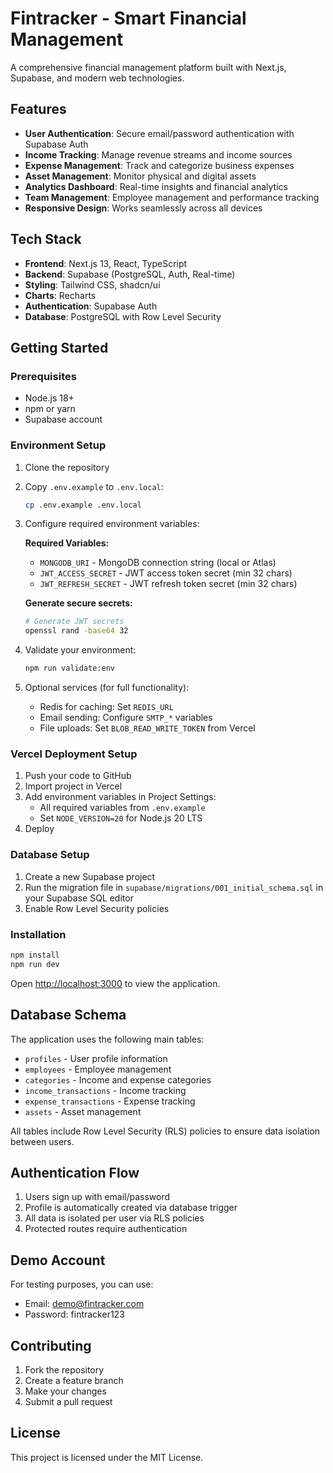 # Fintracker - Smart Financial Management

A comprehensive financial management platform built with Next.js, Supabase, and modern web technologies.

## Features

- **User Authentication**: Secure email/password authentication with Supabase Auth
- **Income Tracking**: Manage revenue streams and income sources
- **Expense Management**: Track and categorize business expenses
- **Asset Management**: Monitor physical and digital assets
- **Analytics Dashboard**: Real-time insights and financial analytics
- **Team Management**: Employee management and performance tracking
- **Responsive Design**: Works seamlessly across all devices

## Tech Stack

- **Frontend**: Next.js 13, React, TypeScript
- **Backend**: Supabase (PostgreSQL, Auth, Real-time)
- **Styling**: Tailwind CSS, shadcn/ui
- **Charts**: Recharts
- **Authentication**: Supabase Auth
- **Database**: PostgreSQL with Row Level Security

## Getting Started

### Prerequisites

- Node.js 18+ 
- npm or yarn
- Supabase account

### Environment Setup

1. Clone the repository
2. Copy `.env.example` to `.env.local`:
   ```bash
   cp .env.example .env.local
   ```

3. Configure required environment variables:

   **Required Variables:**
   - `MONGODB_URI` - MongoDB connection string (local or Atlas)
   - `JWT_ACCESS_SECRET` - JWT access token secret (min 32 chars)
   - `JWT_REFRESH_SECRET` - JWT refresh token secret (min 32 chars)

   **Generate secure secrets:**
   ```bash
   # Generate JWT secrets
   openssl rand -base64 32
   ```

4. Validate your environment:
   ```bash
   npm run validate:env
   ```

5. Optional services (for full functionality):
   - Redis for caching: Set `REDIS_URL`
   - Email sending: Configure `SMTP_*` variables
   - File uploads: Set `BLOB_READ_WRITE_TOKEN` from Vercel

### Vercel Deployment Setup

1. Push your code to GitHub
2. Import project in Vercel
3. Add environment variables in Project Settings:
   - All required variables from `.env.example`
   - Set `NODE_VERSION=20` for Node.js 20 LTS
4. Deploy

### Database Setup

1. Create a new Supabase project
2. Run the migration file in `supabase/migrations/001_initial_schema.sql` in your Supabase SQL editor
3. Enable Row Level Security policies

### Installation

```bash
npm install
npm run dev
```

Open [http://localhost:3000](http://localhost:3000) to view the application.

## Database Schema

The application uses the following main tables:

- `profiles` - User profile information
- `employees` - Employee management
- `categories` - Income and expense categories  
- `income_transactions` - Income tracking
- `expense_transactions` - Expense tracking
- `assets` - Asset management

All tables include Row Level Security (RLS) policies to ensure data isolation between users.

## Authentication Flow

1. Users sign up with email/password
2. Profile is automatically created via database trigger
3. All data is isolated per user via RLS policies
4. Protected routes require authentication

## Demo Account

For testing purposes, you can use:
- Email: demo@fintracker.com
- Password: fintracker123

## Contributing

1. Fork the repository
2. Create a feature branch
3. Make your changes
4. Submit a pull request

## License

This project is licensed under the MIT License.